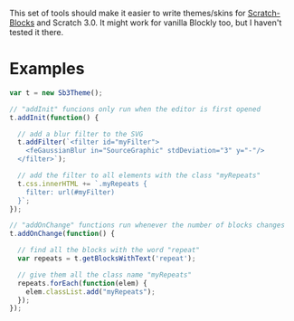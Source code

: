This set of tools should make it easier to write themes/skins for [Scratch-Blocks](https://github.com/LLK/scratch-blocks) and Scratch 3.0. It might work for vanilla Blockly too, but I haven't tested it there.

# Examples
```javascript
var t = new Sb3Theme();

// "addInit" funcions only run when the editor is first opened
t.addInit(function() {

  // add a blur filter to the SVG
  t.addFilter(`<filter id="myFilter">
    <feGaussianBlur in="SourceGraphic" stdDeviation="3" y="-"/>
  </filter>`);

  // add the filter to all elements with the class "myRepeats"
  t.css.innerHTML += `.myRepeats {
    filter: url(#myFilter)
  }`;
});

// "addOnChange" functions run whenever the number of blocks changes
t.addOnChange(function() {

  // find all the blocks with the word "repeat"
  var repeats = t.getBlocksWithText('repeat');

  // give them all the class name "myRepeats"
  repeats.forEach(function(elem) {
    elem.classList.add("myRepeats");
  });
});
```
